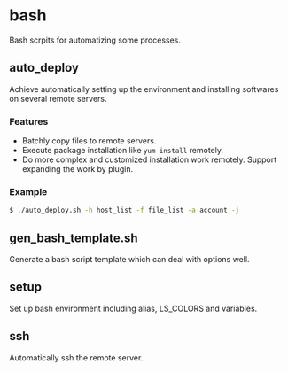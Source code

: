 # bash
Bash scrpits for automatizing some processes.

## auto_deploy
Achieve automatically setting up the environment and installing softwares on several remote servers.

### Features
- Batchly copy files to remote servers.
- Execute package installation like `yum install` remotely.
- Do more complex and customized installation work remotely. Support expanding the work by plugin.

### Example
```bash
$ ./auto_deploy.sh -h host_list -f file_list -a account -j
```

## gen\_bash_template.sh
Generate a bash script template which can deal with options well.

## setup
Set up bash environment including alias, LS_COLORS and variables.

## ssh
Automatically ssh the remote server.
